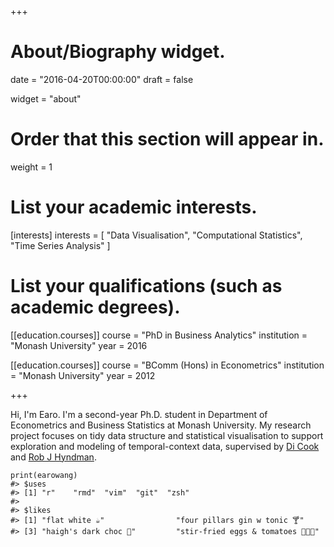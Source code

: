 +++
# About/Biography widget.

date = "2016-04-20T00:00:00"
draft = false

widget = "about"

# Order that this section will appear in.
weight = 1

# List your academic interests.
[interests]
  interests = [
    "Data Visualisation",
    "Computational Statistics",
    "Time Series Analysis"
  ]

# List your qualifications (such as academic degrees).
[[education.courses]]
  course = "PhD in Business Analytics"
  institution = "Monash University"
  year = 2016

[[education.courses]]
  course = "BComm (Hons) in Econometrics"
  institution = "Monash University"
  year = 2012
 
+++

Hi, I'm Earo. I'm a second-year Ph.D. student in Department of Econometrics and Business Statistics at Monash University. My research project focuses on tidy data structure and statistical visualisation to support exploration and modeling of temporal-context data, supervised by [Di Cook](http://dicook.github.io) and [Rob J Hyndman](http://robjhyndman.com).

```{r}
print(earowang)
#> $uses
#> [1] "r"    "rmd"  "vim"  "git"  "zsh"
#> 
#> $likes
#> [1] "flat white ☕️"                "four pillars gin w tonic 🍸"
#> [3] "haigh's dark choc 🍫"         "stir-fried eggs & tomatoes 🍳➕🍅"
```
